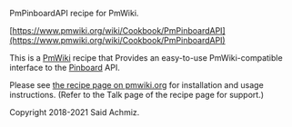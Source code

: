 PmPinboardAPI recipe for PmWiki.

[https://www.pmwiki.org/wiki/Cookbook/PmPinboardAPI](https://www.pmwiki.org/wiki/Cookbook/PmPinboardAPI)

This is a [PmWiki](https://www.pmwiki.org) recipe that Provides an easy-to-use PmWiki-compatible interface to the [Pinboard](https://pinboard.in) API.

Please see [the recipe page on pmwiki.org](https://www.pmwiki.org/wiki/Cookbook/PmPinboardAPI) for installation and usage instructions. (Refer to the Talk page of the recipe page for support.)

Copyright 2018-2021 Said Achmiz.
